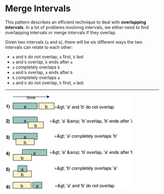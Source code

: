 # Merge Intervals

This pattern describes an efficient technique to deal with **overlapping intervals**. In a lot of problems involving intervals, we either need to find overlapping intervals or merge intervals if they overlap.

Given two intervals (`a` and `b`), there will be six different ways the two intervals can relate to each other:

* `a` and `b` do not overlap, `a` first, `b` last
* `a` and `b` overlap, `b` ends after `a`
* `a` completely overlaps `b`
* `a` and `b` overlap, `a` ends after `b`
* `b` completely overlaps `a`
* `a` and `b` do not overlap, `b` first, `a` last

---

![Merge Intervals](../_images/merge_intervals.png)
